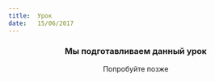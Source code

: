 ```yaml
---
title:  Урок
date:   15/06/2017
---
```


### <center>Мы подготавливаем данный урок</center>
<center>Попробуйте позже</center>